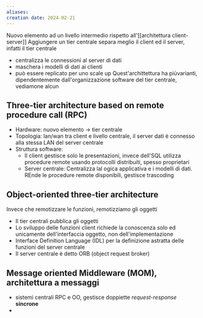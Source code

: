 ```yaml
---
aliases: 
creation date: 2024-02-21
---
```


Nuovo elemento ad un livello intermedio rispetto all'[[architettura client-server]]
Aggiungere un tier centrale separa meglio il client ed il server, infatti il tier centrale
- centralizza le connessioni al server di dati
- maschera i modelli di dati ai clienti
- può essere replicato per uno scale up
Quest'archittettura ha piùvarianti, dipendentemente dall'organizzazione software del tier centrale, vediamone alcun

## Three-tier architecture based on remote procedure call (RPC)
- Hardware: nuovo elemento -> tier centrale
- Topologia: lan/wan tra client e livello centrale, il server dati è connesso alla stessa LAN del server centrale
- Struttura software:
	- Il client gestisce solo le presentazioni, invece dell'SQL utilizza procedure remote usando protocolli distribuiti, spesso proprietari
	- Server centrale: Centralizza lal ogica applicativa e i modelli di dati. REnde le procedure remote disponibili, gestisce trascoding

## Object-oriented three-tier architecture
Invece che remotizzare le funzioni, remotizziamo gli oggetti

- Il tier centrali pubblica gli oggetti
- Lo sviluppo delle funzioni client richiede la conoscenza solo ed unicamente dell'interfaccia oggetto, non dell'implementazione
- Interface Definition Language (IDL) per la definizione astratta delle funzioni del server centrale
- Il server centrale è detto ORB (object request broker)

## Message oriented Middleware (MOM), architettura a messaggi
- sistemi centrali RPC e OO, gestisce doppiette *request-response*  **sincrone**
- 